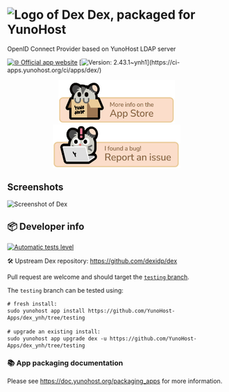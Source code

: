 <!--
N.B.: This README was automatically generated by <https://github.com/YunoHost/apps_tools/blob/main/readme_generator>
It shall NOT be edited by hand.
-->

<h1>
  <img src="https://raw.githubusercontent.com/YunoHost/apps/main/logos/dex.png" width="32px" alt="Logo of Dex">
  Dex, packaged for YunoHost
</h1>

OpenID Connect Provider based on YunoHost LDAP server

[![🌐 Official app website](https://img.shields.io/badge/Official_app_website-darkgreen?style=for-the-badge)](https://dexidp.io)
[![Version: 2.43.1~ynh1](https://img.shields.io/badge/Version-2.43.1~ynh1-rgb(18,138,11)?style=for-the-badge)](https://ci-apps.yunohost.org/ci/apps/dex/)

<div align="center">
<a href="https://apps.yunohost.org/app/dex"><img height="100px" src="https://github.com/YunoHost/yunohost-artwork/raw/refs/heads/main/badges/neopossum-badges/badge_more_info_on_the_appstore.svg"/></a>
<a href="https://github.com/YunoHost-Apps/dex_ynh/issues"><img height="100px" src="https://github.com/YunoHost/yunohost-artwork/raw/refs/heads/main/badges/neopossum-badges/badge_report_an_issue.svg"/></a>
</div>


## Screenshots
![Screenshot of Dex](./doc/screenshots/Dex_screenshot.png)

## 📦 Developer info

[![Automatic tests level](https://apps.yunohost.org/badge/cilevel/dex)](https://ci-apps.yunohost.org/ci/apps/dex/)

🛠️ Upstream Dex repository: <https://github.com/dexidp/dex>

Pull request are welcome and should target the [`testing` branch](https://github.com/YunoHost-Apps/dex_ynh/tree/testing).

The `testing` branch can be tested using:
```
# fresh install:
sudo yunohost app install https://github.com/YunoHost-Apps/dex_ynh/tree/testing

# upgrade an existing install:
sudo yunohost app upgrade dex -u https://github.com/YunoHost-Apps/dex_ynh/tree/testing
```

### 📚 App packaging documentation

Please see <https://doc.yunohost.org/packaging_apps> for more information.